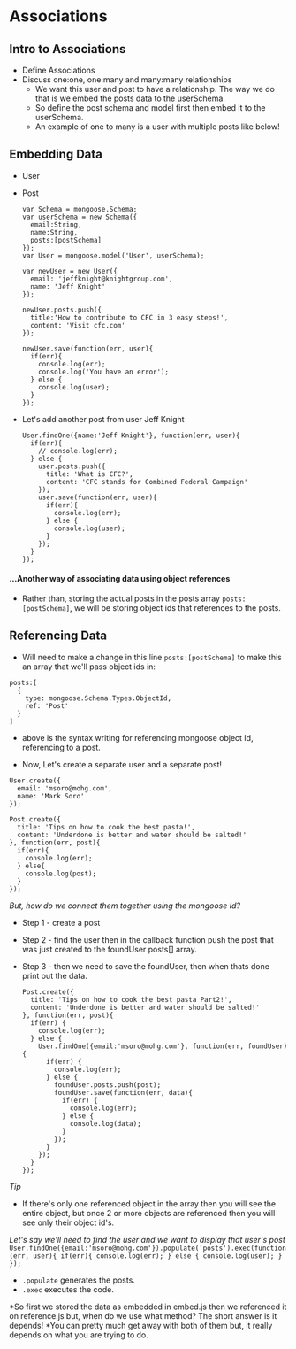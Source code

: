 # Associations

## Intro to Associations
  * Define Associations
  * Discuss one:one, one:many and many:many relationships
    - We want this user and post to have a relationship. The way we do that is we embed the posts data to the userSchema.
    - So define the post schema and model first then embed it to the userSchema.
    - An example of one to many is a user with multiple posts like below!

## Embedding Data
  * User
  * Post

    ```
    var Schema = mongoose.Schema;
    var userSchema = new Schema({
      email:String,
      name:String,
      posts:[postSchema]
    });
    var User = mongoose.model('User', userSchema);

    var newUser = new User({
      email: 'jeffknight@knightgroup.com',
      name: 'Jeff Knight'
    });

    newUser.posts.push({
      title:'How to contribute to CFC in 3 easy steps!',
      content: 'Visit cfc.com'
    });

    newUser.save(function(err, user){
      if(err){
        console.log(err);
        console.log('You have an error');
      } else {
        console.log(user);
      }
    });
    ```

  - Let's add another post from user Jeff Knight

    ```
    User.findOne({name:'Jeff Knight'}, function(err, user){
      if(err){
        // console.log(err);
      } else {
        user.posts.push({
          title: 'What is CFC?',
          content: 'CFC stands for Combined Federal Campaign'
        });
        user.save(function(err, user){
          if(err){
            console.log(err);
          } else {
            console.log(user);
          }
        });
      }
    });
    ```

#### ...Another way of associating data using **object references**
  - Rather than, storing the actual posts in the posts array `posts:[postSchema]`, we will be storing object ids that references to the posts.

## Referencing Data
  - Will need to make a change in this line `posts:[postSchema]` to make this an array that we'll pass object ids in:
  ```
  posts:[
    {
      type: mongoose.Schema.Types.ObjectId,
      ref: 'Post'
    }
  ]
  ```
  - above is the syntax writing for referencing mongoose object Id, referencing to a  post.

  - Now, Let's create a separate user and a separate post!
  ```
  User.create({
    email: 'msoro@mohg.com',
    name: 'Mark Soro'
  });

  Post.create({
    title: 'Tips on how to cook the best pasta!',
    content: 'Underdone is better and water should be salted!'
  }, function(err, post){
    if(err){
      console.log(err);
    } else{
      console.log(post);
    }
  });
  ```
  *But, how do we connect them together using the mongoose Id?*

  * Step 1 - create a post
  * Step 2 - find the user then in the callback function push the post that was just created to the foundUser posts[] array.
  * Step 3 - then we need to save the foundUser, then when thats done print out the data.

    ```
    Post.create({
      title: 'Tips on how to cook the best pasta Part2!',
      content: 'Underdone is better and water should be salted!'
    }, function(err, post){
      if(err) {
        console.log(err);
      } else {
        User.findOne({email:'msoro@mohg.com'}, function(err, foundUser){
          if(err) {
            console.log(err);
          } else {
            foundUser.posts.push(post);
            foundUser.save(function(err, data){
              if(err) {
                console.log(err);
              } else {
                console.log(data);
              }
            });
          }
        });
      }
    });
    ```

*Tip*
* If there's only one referenced object in the array then you will see the entire object, but once 2 or more objects are referenced then you will see only their object id's.

*Let's say we'll need to find the user and we want to display that user's post*
    ```
    User.findOne({email:'msoro@mohg.com'}).populate('posts').exec(function(err, user){
      if(err){
        console.log(err);
      } else {
        console.log(user);
      }
    });
    ```

- `.populate` generates the posts.
- `.exec` executes the code.

*So first we stored the data as embedded in embed.js then we referenced it on reference.js but, when do we use what method? The short answer is it depends!
*You can pretty much get away with both of them but, it really depends on what you are trying to do.
